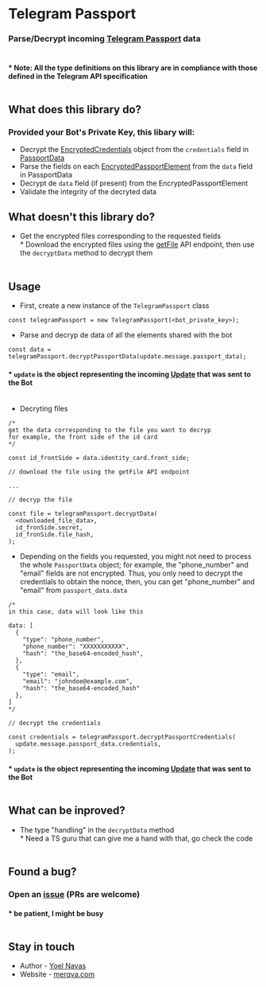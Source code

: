 # Telegram Passport

### Parse/Decrypt incoming [Telegram Passport](https://core.telegram.org/passport) data<br/><br/>

#### \* Note: All the type definitions on this library are in compliance with those defined in the Telegram API specification<br/><br/>

## What does this library do?

### Provided your Bot's Private Key, this libary will:

- Decrypt the [EncryptedCredentials](https://core.telegram.org/bots/api#encryptedcredentials) object from the `credentials` field in [PassportData](https://core.telegram.org/bots/api#passportdata)
- Parse the fields on each [EncryptedPassportElement](https://core.telegram.org/bots/api#encryptedpassportelement) from the `data` field in PassportData
- Decrypt de `data` field (if present) from the EncryptedPassportElement
- Validate the integrity of the decryted data

## What doesn't this library do?

- Get the encrypted files corresponding to the requested fields<br/>\* Download the encrypted files using the [getFile](https://core.telegram.org/bots/api#getfile) API endpoint, then use the `decryptData` method to decrypt them
  <br/><br/>

## Usage

- First, create a new instance of the `TelegramPassport` class

```
const telegramPassport = new TelegramPassport(<bot_private_key>);
```

- Parse and decryp de data of all the elements shared with the bot

```
const data = telegramPassport.decryptPassportData(update.message.passport_data);
```

#### \* `update` is the object representing the incoming [Update](https://core.telegram.org/bots/api#update) that was sent to the Bot<br/><br/>

- Decryting files

```
/*
get the data corresponding to the file you want to decryp
for example, the front side of the id card
*/

const id_frontSide = data.identity_card.front_side;

// download the file using the getFile API endpoint

...

// decryp the file

const file = telegramPassport.decryptData(
  <downloaded_file_data>,
  id_fronSide.secret,
  id_fronSide.file_hash,
);
```

- Depending on the fields you requested, you might not need to process the whole `PassportData` object; for example, the "phone_number" and "email" fields are not encrypted. Thus, you only need to decrypt the credentials to obtain the nonce, then, you can get "phone_number" and "email" from `passport_data.data`

```
/*
in this case, data will look like this

data: [
  {
    "type": "phone_number",
    "phone_number": "XXXXXXXXXXX",
    "hash": "the_base64-encoded_hash",
  },
  {
    "type": "email",
    "email": "johndoe@example.com",
    "hash": "the_base64-encoded_hash"
  },
]
*/

// decrypt the credentials

const credentials = telegramPassport.decryptPassportCredentials(
  update.message.passport_data.credentials,
);
```

#### \* `update` is the object representing the incoming [Update](https://core.telegram.org/bots/api#update) that was sent to the Bot<br/><br/>

## What can be inproved?

- The type "handling" in the `decryptData` method<br/>\* Need a TS guru that can give me a hand with that, go check the code<br/><br/>

## Found a bug?

### Open an [issue](https://github.com/merqva/telegram-passport/issues) (PRs are welcome)

#### \* be patient, I might be busy<br/><br/>

## Stay in touch

- Author - [Yoel Navas](mailto:yn4v4s@gmail.com)
- Website - [merqva.com](https://merqva.com/)
